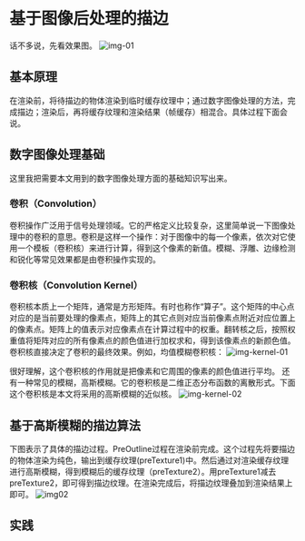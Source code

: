 # 基于图像后处理的描边
话不多说，先看效果图。
![img-01](http://www.cherryfrog.net/images/blogs/outline-postpro-01.png)

## 基本原理
在渲染前，将待描边的物体渲染到临时缓存纹理中；通过数字图像处理的方法，完成描边；渲染后，再将缓存纹理和渲染结果（帧缓存）相混合。具体过程下面会说。

## 数字图像处理基础
这里我把需要本文用到的数字图像处理方面的基础知识写出来。
### 卷积（Convolution）
卷积操作广泛用于信号处理领域。它的严格定义比较复杂，这里简单说一下图像处理中的卷积的意思。卷积是这样一个操作：对于图像中的每一个像素，依次对它使用一个模板（卷积核）来进行计算，得到这个像素的新值。模糊、浮雕、边缘检测和锐化等常见效果都是由卷积操作实现的。
### 卷积核（Convolution Kernel）
卷积核本质上一个矩阵，通常是方形矩阵。有时也称作“算子”。这个矩阵的中心点对应的是当前要处理的像素点，矩阵上的其它点则对应当前像素点附近对应位置上的像素点。矩阵上的值表示对应像素点在计算过程中的权重。翻转核之后，按照权重值将矩阵对应的所有像素点的颜色值进行加权求和，得到该像素点的新颜色值。
卷积核直接决定了卷积的最终效果。例如，均值模糊卷积核：
![img-kernel-01](http://www.cherryfrog.net/images/blogs/outline-kernel-001.png)

很好理解，这个卷积核的作用就是把像素和它周围的像素的颜色值进行平均。
还有一种常见的模糊，高斯模糊。它的卷积核是二维正态分布函数的离散形式。下面这个卷积核是本文将采用的高斯模糊的近似核。
![img-kernel-02](http://www.cherryfrog.net/images/blogs/outline-kernel-002.png)

## 基于高斯模糊的描边算法
下图表示了具体的描边过程。PreOutline过程在渲染前完成。这个过程先将要描边的物体渲染为纯色，输出到缓存纹理(preTexture1)中。然后通过对渲染缓存纹理进行高斯模糊，得到模糊后的缓存纹理（preTexture2）。用preTexture1减去preTexture2，即可得到描边纹理。在渲染完成后，将描边纹理叠加到渲染结果上即可。
![img02](http://www.cherryfrog.net/images/blogs/outline-postpro-02.png)

## 实践
